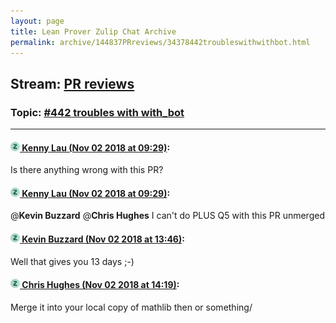 ```yaml
---
layout: page
title: Lean Prover Zulip Chat Archive 
permalink: archive/144837PRreviews/34378442troubleswithwithbot.html
---
```


## Stream: [PR reviews](index.html)
### Topic: [#442 troubles with with_bot](34378442troubleswithwithbot.html)

---

#### [![Click to go to Zulip](../../assets/img/zulip2.png) Kenny Lau (Nov 02 2018 at 09:29)](https://leanprover.zulipchat.com/#narrow/stream/144837-PR%20reviews/topic/%23442%20troubles%20with%20with_bot/near/136981444):
Is there anything wrong with this PR?

#### [![Click to go to Zulip](../../assets/img/zulip2.png) Kenny Lau (Nov 02 2018 at 09:29)](https://leanprover.zulipchat.com/#narrow/stream/144837-PR%20reviews/topic/%23442%20troubles%20with%20with_bot/near/136981465):
@**Kevin Buzzard** @**Chris Hughes** I can't do PLUS Q5 with this PR unmerged

#### [![Click to go to Zulip](../../assets/img/zulip2.png) Kevin Buzzard (Nov 02 2018 at 13:46)](https://leanprover.zulipchat.com/#narrow/stream/144837-PR%20reviews/topic/%23442%20troubles%20with%20with_bot/near/137011200):
Well that gives you 13 days ;-)

#### [![Click to go to Zulip](../../assets/img/zulip2.png) Chris Hughes (Nov 02 2018 at 14:19)](https://leanprover.zulipchat.com/#narrow/stream/144837-PR%20reviews/topic/%23442%20troubles%20with%20with_bot/near/137019149):
Merge it into your local copy of mathlib then or something/

